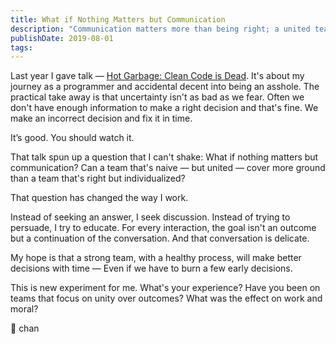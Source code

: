 ```yaml
---
title: What if Nothing Matters but Communication
description: "Communication matters more than being right; a united team can achieve more than an individualized one. Focus on discussion, education, and ongoing conversation."
publishDate: 2019-08-01
tags:
---
```


Last year I gave talk — [Hot Garbage: Clean Code is Dead](https://www.youtube.com/watch?v=-NP_upexPFg).
It's about my journey as a programmer and accidental decent into being an asshole.
The practical take away is that uncertainty isn't as bad as we fear.
Often we don't have enough information to make a right decision and that's fine.
We make an incorrect decision and fix it in time.

It’s good. You should watch it.

That talk spun up a question that I can't shake:
What if nothing matters but communication?
Can a team that's naive — but united — cover more ground than a team that's right but individualized?

That question has changed the way I work.

Instead of seeking an answer, I seek discussion.
Instead of trying to persuade, I try to educate.
For every interaction, the goal isn't an outcome but a continuation of the conversation.
And that conversation is delicate.

My hope is that a strong team, with a healthy process, will make better decisions with time —
Even if we have to burn a few early decisions.

This is new experiment for me.
What's your experience?
Have you been on teams that focus on unity over outcomes?
What was the effect on work and moral?

🤔 chan
